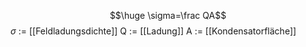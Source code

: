 $$\huge \sigma=\frac QA$$
$\sigma$ := [[Feldladungsdichte]]
Q := [[Ladung]]
A := [[Kondensatorfläche]]
